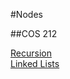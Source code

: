 #Nodes

##COS 212

<a href="Recursion.md">Recursion</a>
<br/>
<a href="LinkedLists.md">Linked Lists</a>